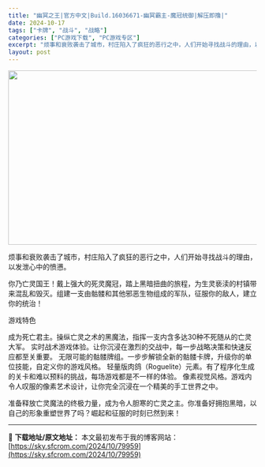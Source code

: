 ```yaml
---
title: "幽冥之王|官方中文|Build.16036671-幽冥霸主-魔冠统御|解压即撸|"
date: 2024-10-17
tags: ["卡牌", "战斗", "战略"]
categories: ["PC游戏下载", "PC游戏专区"]
excerpt: "烦事和衰败袭击了城市，村庄陷入了疯狂的恶行之中，人们开始寻找战斗的理由，以发泄心中的愤懑。 你乃亡灵国王！戴上强大的死灵魔冠，踏上黑暗扭曲的旅程，为生灵亵渎的村镇带来混乱和毁灭。组建一支由骷髅和其他邪恶生物组成的军队，征服你的敌人，建立你的统治！ 游戏特色 成为死亡君主。操纵亡灵之术的黑魔法，指挥一&hellip;"
layout: post
---
```


<img class="aligncenter size-full wp-image-79964" src="https://sky.sfcrom.com/wp-content/uploads/2024/10/2024101712075939.webp" alt="" width="616" height="353" />

烦事和衰败袭击了城市，村庄陷入了疯狂的恶行之中，人们开始寻找战斗的理由，以发泄心中的愤懑。

你乃亡灵国王！戴上强大的死灵魔冠，踏上黑暗扭曲的旅程，为生灵亵渎的村镇带来混乱和毁灭。组建一支由骷髅和其他邪恶生物组成的军队，征服你的敌人，建立你的统治！

游戏特色

成为死亡君主。操纵亡灵之术的黑魔法，指挥一支内含多达30种不死随从的亡灵大军。
实时战术游戏体验。让你沉浸在激烈的交战中，每一步战略决策和快速反应都至关重要。
无限可能的骷髅牌组。一步步解锁全新的骷髅卡牌，升级你的单位技能，自定义你的游戏风格。
轻量版肉鸽（Roguelite）元素。有了程序化生成的关卡和难以预料的挑战，每场游戏都是不一样的体验。
像素视觉风格。游戏内令人叹服的像素艺术设计，让你完全沉浸在一个精美的手工世界之中。

准备释放亡灵魔法的终极力量，成为令人胆寒的亡灵之主。你准备好拥抱黑暗，以自己的形象重塑世界了吗？崛起和征服的时刻已然到来！

---
📖 **下载地址/原文地址：** 本文最初发布于我的博客网站：[https://sky.sfcrom.com/2024/10/79959](https://sky.sfcrom.com/2024/10/79959)
